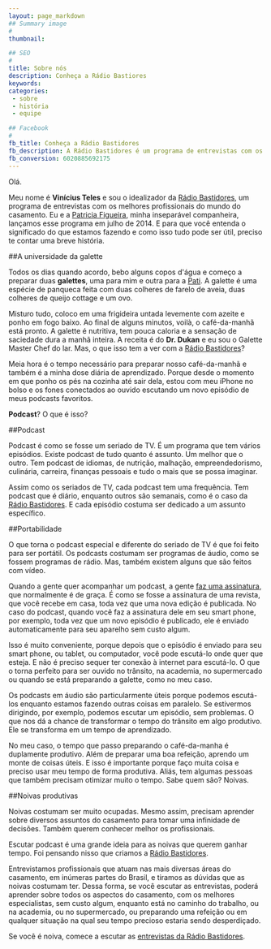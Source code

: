 ```yaml
---
layout: page_markdown
## Summary image
#
thumbnail: 

## SEO
#
title: Sobre nós
description: Conheça a Rádio Bastiores
keywords: 
categories:
 - sobre
 - história
 - equipe

## Facebook
#
fb_title: Conheça a Rádio Bastidores
fb_description: A Rádio Bastidores é um programa de entrevistas com os melhores profissionais do mundo do casamento.
fb_conversion: 6020885692175
---
```

Olá.

Meu nome é **Vinícius Teles** e sou o idealizador da [Rádio Bastidores][rb], um programa de entrevistas com os melhores profissionais do mundo do casamento. Eu e a [Patricia Figueira][pf], minha inseparável companheira, lançamos esse programa em julho de 2014. E para que você entenda o significado do que estamos fazendo e como isso tudo pode ser útil, preciso te contar uma breve história.

##A universidade da galette

Todos os dias quando acordo, bebo alguns copos d'água e começo a preparar duas **galettes**, uma para mim e outra para a [Pati][pf]. A galette é uma espécie de panqueca feita com duas colheres de farelo de aveia, duas colheres de queijo cottage e um ovo.

Misturo tudo, coloco em uma frigideira untada levemente com azeite e ponho em fogo baixo. Ao final de alguns minutos, voilà, o café-da-manhã está pronto. A galette é nutritiva, tem pouca caloria e a sensação de saciedade dura a manhã inteira. A receita é do **Dr. Dukan** e eu sou o Galette Master Chef do lar. Mas, o que isso tem a ver com a [Rádio Bastidores][rb]?

Meia hora é o tempo necessário para preparar nosso café-da-manhã e também é a minha dose diária de aprendizado. Porque desde o momento em que ponho os pés na cozinha até sair dela, estou com meu iPhone no bolso e os fones conectados ao ouvido escutando um novo episódio de meus podcasts favoritos. 

**Podcast**? O que é isso?

##Podcast

Podcast é como se fosse um seriado de TV. É um programa que tem vários episódios. Existe podcast de tudo quanto é assunto. Um melhor que o outro. Tem podcast de idiomas, de nutrição, malhação, empreendedorismo, culinária, carreira, finanças pessoais e tudo o mais que se possa imaginar.

Assim como os seriados de TV, cada podcast tem uma frequência. Tem podcast que é diário, enquanto outros são semanais, como é o caso da [Rádio Bastidores][rb]. E cada episódio costuma ser dedicado a um assunto específico. 

##Portabilidade

O que torna o podcast especial e diferente do seriado de TV é que foi feito para ser portátil. Os podcasts costumam ser programas de áudio, como se fossem programas de rádio. Mas, também existem alguns que são feitos com vídeo.

Quando a gente quer acompanhar um podcast, a gente [faz uma assinatura][t], que normalmente é de graça. É como se fosse a assinatura de uma revista, que você recebe em casa, toda vez que uma nova edição é publicada. No caso do podcast, quando você faz a assinatura dele em seu smart phone, por exemplo, toda vez que um novo episódio é publicado, ele é enviado automaticamente para seu aparelho sem custo algum.

Isso é muito conveniente, porque depois que o episódio é enviado para seu smart phone, ou tablet, ou computador, você pode escutá-lo onde quer que esteja. E não é preciso sequer ter conexão à internet para escutá-lo. O que o torna perfeito para ser ouvido no trânsito, na academia, no supermercado ou quando se está preparando a galette, como no meu caso.

Os podcasts em áudio são particularmente úteis porque podemos escutá-los enquanto estamos fazendo outras coisas em paralelo. Se estivermos dirigindo, por exemplo, podemos escutar um episódio, sem problemas. O que nos dá a chance de transformar o tempo do trânsito em algo produtivo. Ele se transforma em um tempo de aprendizado. 

No meu caso, o tempo que passo preparando o café-da-manha é duplamente produtivo. Além de preparar uma boa refeição, aprendo um monte de coisas úteis. E isso é importante porque faço muita coisa e preciso usar meu tempo de forma produtiva. Aliás, tem algumas pessoas que também precisam otimizar muito o tempo. Sabe quem são? Noivas.

##Noivas produtivas

Noivas costumam ser muito ocupadas. Mesmo assim, precisam aprender sobre diversos assuntos do casamento para tomar uma infinidade de decisões. Também querem conhecer melhor os profissionais.

Escutar podcast é uma grande ideia para as noivas que querem ganhar tempo. Foi pensando nisso que criamos a [Rádio Bastidores][rb].

Entrevistamos profissionais que atuam nas mais diversas áreas do casamento, em inúmeras partes do Brasil, e tiramos as dúvidas que as noivas costumam ter. Dessa forma, se você escutar as entrevistas, poderá aprender sobre todos os aspectos do casamento, com os melhores especialistas, sem custo algum, enquanto está no caminho do trabalho, ou na academia, ou no supermercado, ou preparando uma refeição ou em qualquer situação na qual seu tempo precioso estaria sendo desperdiçado.

Se você é noiva, comece a escutar as [entrevistas da Rádio Bastidores][e].

[rb]: /
[pf]: http://patriciafigueira.com.br
[t]:  /tutorial
[e]:  /entrevistas